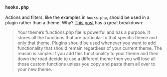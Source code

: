 ### `hooks.php`

Actions and filters, like the examples in `hooks.php`, should be used in a plugin rather than a theme. Why? [This post](http://webcraft.tools/stop-adding-code-functions-file/) has a great breakdown:

> Your theme’s functions.php file is powerful and has a purpose. It stores all the functions that are particular to that specific theme and only that theme. Plugins should be used whenever you want to add functionality that should remain regardless of your current theme. The reason is simple: if you add this functionality to your theme and then down the road decide to use a different theme then you will lose all those custom functions unless you copy and paste them all over to your new theme.